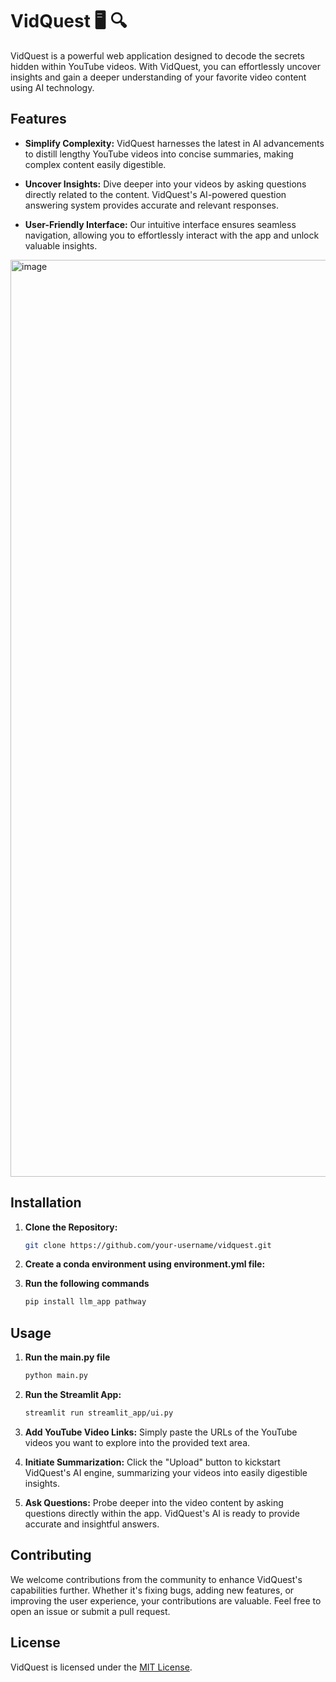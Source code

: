 # VidQuest 🖥️ 🔍

VidQuest is a powerful web application designed to decode the secrets hidden within YouTube videos. With VidQuest, you can effortlessly uncover insights and gain a deeper understanding of your favorite video content using AI technology.

## Features

- **Simplify Complexity:** VidQuest harnesses the latest in AI advancements to distill lengthy YouTube videos into concise summaries, making complex content easily digestible.
  
- **Uncover Insights:** Dive deeper into your videos by asking questions directly related to the content. VidQuest's AI-powered question answering system provides accurate and relevant responses.
  
- **User-Friendly Interface:** Our intuitive interface ensures seamless navigation, allowing you to effortlessly interact with the app and unlock valuable insights.

<img width="1467" alt="image" src="https://github.com/Sriraj-dev/pathway_sample_app/assets/85361724/4db7399f-f9f6-42d8-8ebd-4542fe4f1532">
  

## Installation
1. **Clone the Repository:**
    ```bash
    git clone https://github.com/your-username/vidquest.git
    ```
    
2. **Create a conda environment using environment.yml file:**
3. **Run the following commands**
   ```bash
   pip install llm_app pathway
    ```

## Usage

1. **Run the main.py file**
    ```bash
    python main.py
    ```
    
2. **Run the Streamlit App:**
    ```bash
    streamlit run streamlit_app/ui.py
    ```
    
3. **Add YouTube Video Links:**
    Simply paste the URLs of the YouTube videos you want to explore into the provided text area.
  
4. **Initiate Summarization:**
    Click the "Upload" button to kickstart VidQuest's AI engine, summarizing your videos into easily digestible insights.
  
5. **Ask Questions:**
    Probe deeper into the video content by asking questions directly within the app. VidQuest's AI is ready to provide accurate and insightful answers.

## Contributing

We welcome contributions from the community to enhance VidQuest's capabilities further. Whether it's fixing bugs, adding new features, or improving the user experience, your contributions are valuable. Feel free to open an issue or submit a pull request.

## License

VidQuest is licensed under the [MIT License](LICENSE).

